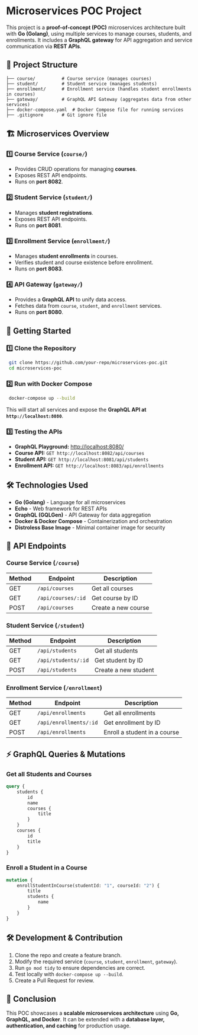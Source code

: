# Microservices POC Project

This project is a **proof-of-concept (POC)** microservices architecture built with **Go (Golang)**, using multiple services to manage courses, students, and enrollments. It includes a **GraphQL gateway** for API aggregation and service communication via **REST APIs**.

## 📌 Project Structure

```
├── course/          # Course service (manages courses)
├── student/         # Student service (manages students)
├── enrollment/      # Enrollment service (handles student enrollments in courses)
├── gateway/         # GraphQL API Gateway (aggregates data from other services)
├── docker-compose.yaml  # Docker Compose file for running services
├── .gitignore       # Git ignore file
```

## 🏗️ Microservices Overview

### 1️⃣ Course Service (`course/`)

- Provides CRUD operations for managing **courses**.
- Exposes REST API endpoints.
- Runs on **port 8082**.

### 2️⃣ Student Service (`student/`)

- Manages **student registrations**.
- Exposes REST API endpoints.
- Runs on **port 8081**.

### 3️⃣ Enrollment Service (`enrollment/`)

- Manages **student enrollments** in courses.
- Verifies student and course existence before enrollment.
- Runs on **port 8083**.

### 4️⃣ API Gateway (`gateway/`)

- Provides a **GraphQL API** to unify data access.
- Fetches data from `course`, `student`, and `enrollment` services.
- Runs on **port 8080**.

## 🚀 Getting Started

### 1️⃣ Clone the Repository

```sh
 git clone https://github.com/your-repo/microservices-poc.git
 cd microservices-poc
```

### 2️⃣ Run with Docker Compose

```sh
 docker-compose up --build
```

This will start all services and expose the **GraphQL API at `http://localhost:8080`**.

### 3️⃣ Testing the APIs

- **GraphQL Playground:** [http://localhost:8080/](http://localhost:8080/)
- **Course API:** `GET http://localhost:8082/api/courses`
- **Student API:** `GET http://localhost:8081/api/students`
- **Enrollment API:** `GET http://localhost:8083/api/enrollments`

## 🛠️ Technologies Used

- **Go (Golang)** - Language for all microservices
- **Echo** - Web framework for REST APIs
- **GraphQL (GQLGen)** - API Gateway for data aggregation
- **Docker & Docker Compose** - Containerization and orchestration
- **Distroless Base Image** - Minimal container image for security

## 📜 API Endpoints

### Course Service (`/course`)

| Method | Endpoint           | Description         |
| ------ | ------------------ | ------------------- |
| GET    | `/api/courses`     | Get all courses     |
| GET    | `/api/courses/:id` | Get course by ID    |
| POST   | `/api/courses`     | Create a new course |

### Student Service (`/student`)

| Method | Endpoint            | Description          |
| ------ | ------------------- | -------------------- |
| GET    | `/api/students`     | Get all students     |
| GET    | `/api/students/:id` | Get student by ID    |
| POST   | `/api/students`     | Create a new student |

### Enrollment Service (`/enrollment`)

| Method | Endpoint               | Description                  |
| ------ | ---------------------- | ---------------------------- |
| GET    | `/api/enrollments`     | Get all enrollments          |
| GET    | `/api/enrollments/:id` | Get enrollment by ID         |
| POST   | `/api/enrollments`     | Enroll a student in a course |

## ⚡ GraphQL Queries & Mutations

### Get all Students and Courses

```graphql
query {
	students {
		id
		name
		courses {
			title
		}
	}
	courses {
		id
		title
	}
}
```

### Enroll a Student in a Course

```graphql
mutation {
	enrollStudentInCourse(studentId: "1", courseId: "2") {
		title
		students {
			name
		}
	}
}
```

## 🛠️ Development & Contribution

1. Clone the repo and create a feature branch.
2. Modify the required service (`course`, `student`, `enrollment`, `gateway`).
3. Run `go mod tidy` to ensure dependencies are correct.
4. Test locally with `docker-compose up --build`.
5. Create a Pull Request for review.

## 🏁 Conclusion

This POC showcases a **scalable microservices architecture** using **Go, GraphQL, and Docker**. It can be extended with a **database layer, authentication, and caching** for production usage.
